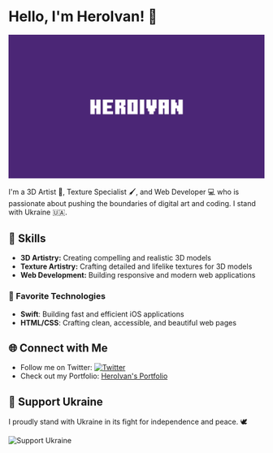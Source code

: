 # Hello, I'm HeroIvan! 👋

![Header Image](header-image.png)

I'm a 3D Artist 🎨, Texture Specialist 🖌️, and Web Developer 💻 who is passionate about pushing the boundaries of digital art and coding. I stand with Ukraine 🇺🇦.

## 🚀 Skills

- **3D Artistry:** Creating compelling and realistic 3D models
- **Texture Artistry:** Crafting detailed and lifelike textures for 3D models
- **Web Development:** Building responsive and modern web applications

### 💖 Favorite Technologies

- **Swift**: Building fast and efficient iOS applications
- **HTML/CSS**: Crafting clean, accessible, and beautiful web pages

## 🌐 Connect with Me

- Follow me on Twitter: [![Twitter](https://img.shields.io/badge/-Twitter-1DA1F2?style=flat-square&logo=twitter&logoColor=white)](https://x.com/heroivaan/)
- Check out my Portfolio: [HeroIvan's Portfolio](#)

## 📣 Support Ukraine

I proudly stand with Ukraine in its fight for independence and peace. 🕊️

![Support Ukraine](support-ukraine.png)
